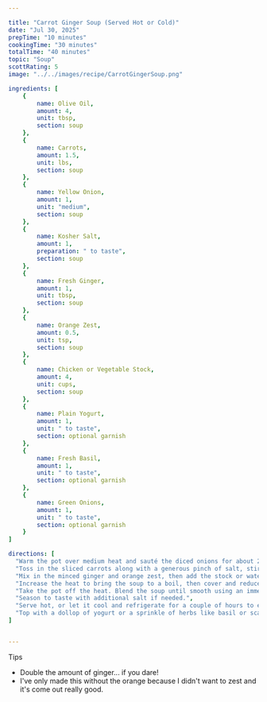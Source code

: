 ```yaml
---

title: "Carrot Ginger Soup (Served Hot or Cold)"
date: "Jul 30, 2025"
prepTime: "10 minutes"
cookingTime: "30 minutes"
totalTime: "40 minutes"
topic: "Soup"
scottRating: 5
image: "../../images/recipe/CarrotGingerSoup.png"

ingredients: [
    {
        name: Olive Oil,
        amount: 4,
        unit: tbsp,
        section: soup
    },
    {
        name: Carrots,
        amount: 1.5,
        unit: lbs,
        section: soup
    },
    {
        name: Yellow Onion,
        amount: 1,
        unit: "medium",
        section: soup
    },
    {
        name: Kosher Salt,
        amount: 1,
        preparation: " to taste",
        section: soup
    },
    {
        name: Fresh Ginger,
        amount: 1,
        unit: tbsp,
        section: soup
    },
    {
        name: Orange Zest, 
        amount: 0.5, 
        unit: tsp,
        section: soup
    },
    {
        name: Chicken or Vegetable Stock,
        amount: 4,
        unit: cups,
        section: soup
    },
    {
        name: Plain Yogurt,
        amount: 1,
        unit: " to taste",
        section: optional garnish
    },
    {
        name: Fresh Basil,
        amount: 1,
        unit: " to taste",
        section: optional garnish
    },
    {
        name: Green Onions,
        amount: 1,
        unit: " to taste",
        section: optional garnish
    }
]

directions: [
  "Warm the pot over medium heat and sauté the diced onions for about 2 minutes, just until they begin to soften.",
  "Toss in the sliced carrots along with a generous pinch of salt, stirring for 3–5 minutes until the carrots are well-coated and starting to soften.",
  "Mix in the minced ginger and orange zest, then add the stock or water.",
  "Increase the heat to bring the soup to a boil, then cover and reduce to a low simmer. Cook for approximately 20 minutes, or until the carrots are fork-tender.",
  "Take the pot off the heat. Blend the soup until smooth using an immersion blender (or transfer in portions to a countertop blender).",
  "Season to taste with additional salt if needed.",
  "Serve hot, or let it cool and refrigerate for a couple of hours to enjoy chilled.",
  "Top with a dollop of yogurt or a sprinkle of herbs like basil or scallions, if you like."
]


---
```

Tips
- Double the amount of ginger... if you dare!
- I've only made this without the orange because I didn't want to zest and it's come out really good.
